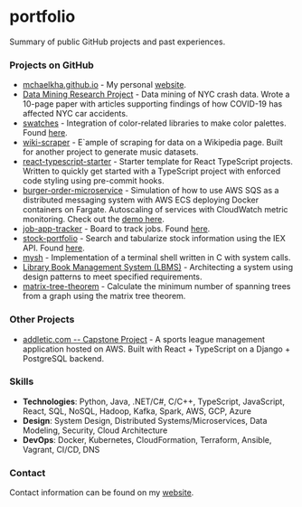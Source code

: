 # portfolio
Summary of public GitHub projects and past experiences.

### Projects on GitHub
* [mchaelkha.github.io](https://github.com/mchaelkha/mchaelkha.github.io) - My personal [website](https://mchaelkha.com/).
* [Data Mining Research Project](https://github.com/mchaelkha/DataMiningProject) - Data mining of NYC crash data. Wrote a 10-page paper with articles supporting findings of how COVID-19 has affected NYC car accidents.
* [swatches](https://github.com/mchaelkha/swatches) - Integration of color-related libraries to make color palettes. Found [here](https://mchaelkha.com/swatches).
* [wiki-scraper](https://github.com/mchaelkha/wiki-scraper) - E`ample of scraping for data on a Wikipedia page. Built for another project to generate music datasets.
* [react-typescript-starter](https://github.com/mchaelkha/react-typescript-starter) - Starter template for React TypeScript projects. Written to quickly get started with a TypeScript project with enforced code styling using pre-commit hooks.
* [burger-order-microservice](https://github.com/mchaelkha/burger-order-microservice) - Simulation of how to use AWS SQS as a distributed messaging system with AWS ECS deploying Docker containers on Fargate. Autoscaling of services with CloudWatch metric monitoring. Check out the [demo here](https://github.com/mchaelkha/burger-order-microservice#demo).
* [job-app-tracker](https://github.com/mchaelkha/job-app-tracker) - Board to track jobs. Found [here](http://mchaelkha.com/job-app-tracker/).
* [stock-portfolio](https://github.com/mchaelkha/stock-portfolio) - Search and tabularize stock information using the IEX API. Found [here](https://mchaelkha.com/stock-portfolio/).
* [mysh](https://github.com/mchaelkha/mysh) - Implementation of a terminal shell written in C with system calls.
* [Library Book Management System (LBMS)](https://github.com/mchaelkha/LBMS) - Architecting a system using design patterns to meet specified requirements.
* [matrix-tree-theorem](https://github.com/mchaelkha/matrix-tree-theorem) - Calculate the minimum number of spanning trees from a graph using the matrix tree theorem.

### Other Projects
* [addletic.com -- Capstone Project](https://staging.addletic.com/) - A sports league management application hosted on AWS. Built with React + TypeScript on a Django + PostgreSQL backend.

### Skills
* **Technologies**: Python, Java, .NET/C#, C/C++, TypeScript, JavaScript, React, SQL, NoSQL, Hadoop, Kafka, Spark, AWS, GCP, Azure
* **Design**: System Design, Distributed Systems/Microservices, Data Modeling, Security, Cloud Architecture
* **DevOps**: Docker, Kubernetes, CloudFormation, Terraform, Ansible, Vagrant, CI/CD, DNS

### Contact
Contact information can be found on my [website](https://mchaelkha.com/).
